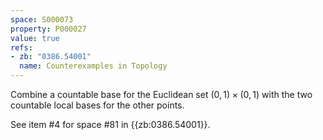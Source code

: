```yaml
---
space: S000073
property: P000027
value: true
refs:
- zb: "0386.54001"
  name: Counterexamples in Topology
---
```


Combine a countable base for the Euclidean set $(0,1) \times (0,1)$ with the two countable local bases for the other points.

See item #4 for space #81 in {{zb:0386.54001}}.
